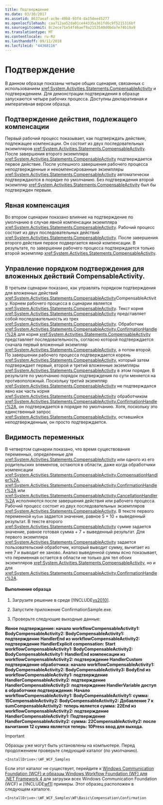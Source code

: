 ```yaml
---
title: Подтверждение
ms.date: 03/30/2017
ms.assetid: 8637aeaf-ac9e-49b8-93f4-da15dee45277
ms.openlocfilehash: caa712aa52da01ce44335a361fd6c9f5215316bf
ms.sourcegitcommit: 8c2ece71e54f46aef9a2153540d0bda7e74b19a9
ms.translationtype: MT
ms.contentlocale: ru-RU
ms.lasthandoff: 09/11/2018
ms.locfileid: "44368116"
---
```

# <a name="confirmation"></a>Подтверждение
В данном образце показаны четыре общих сценария, связанных с использованием <xref:System.Activities.Statements.CompensableActivity> и подтверждением. Для демонстрации подтверждения в образце запускаются четыре рабочих процесса. Доступны декларативная и императивная версии образца.  
  
## <a name="confirm-a-compensable-activity"></a>Подтверждение действия, подлежащего компенсации  
 Первый рабочий процесс показывает, как подтверждать действие, подлежащее компенсации. Он состоит из двух последовательных экземпляров <xref:System.Activities.Statements.CompensableActivity>. После завершения второго экземпляра <xref:System.Activities.Statements.CompensableActivity> подтверждается первое действие. После успешного завершения рабочего процесса неподтвержденные и некомпенсированные экземпляры <xref:System.Activities.Statements.CompensableActivity> автоматически подтверждаются в порядке по умолчанию. Без подтверждения второй экземпляр <xref:System.Activities.Statements.CompensableActivity> был бы подтвержден первым.  
  
## <a name="explicit-compensation"></a>Явная компенсация  
 Во втором сценарии показано влияние на подтверждение по умолчанию в случае явной компенсации экземпляра <xref:System.Activities.Statements.CompensableActivity>. Рабочий процесс состоит из двух последовательных действий <xref:System.Activities.Statements.CompensableActivity>. После завершения второго действия первое подвергается явной компенсации. В результате, по завершении рабочего процесса подтверждается только второй экземпляр <xref:System.Activities.Statements.CompensableActivity>.  
  
## <a name="controlling-the-order-of-confirmation-for-nested-compensableactivity-activities"></a>Управление порядком подтверждения для вложенных действий CompensableActivity.  
 В третьем сценарии показано, как управлять порядком подтверждения для вложенных действий <xref:System.Activities.Statements.CompensableActivity>CompensableActivity. Корнем рабочего процесса в сценарии является <xref:System.Activities.Statements.CompensableActivity>. Текст корня <xref:System.Activities.Statements.CompensableActivity> представляет собой последовательность из трех <xref:System.Activities.Statements.CompensableActivity>. Обработчик <xref:System.Activities.Statements.CompensableActivity.ConfirmationHandler%2A> для корня <xref:System.Activities.Statements.CompensableActivity> представляет последовательность, согласно которой подтверждается сначала первый вложенный экземпляр <xref:System.Activities.Statements.CompensableActivity>, а потом второй. По завершении рабочего процесса подтверждается корень <xref:System.Activities.Statements.CompensableActivity>, который затем подтверждает первый, второй и третий вложенные экземпляры <xref:System.Activities.Statements.CompensableActivity> в этом порядке. В результате по умолчанию порядок подтверждения по сути меняется на противоположный. Поскольку третий экземпляр <xref:System.Activities.Statements.CompensableActivity> не подтверждался явно как часть корня <xref:System.Activities.Statements.CompensableActivity> обработчиком <xref:System.Activities.Statements.CompensableActivity.ConfirmationHandler%2A>, он подтверждается в порядке по умолчанию. Хотя, поскольку это единственный запрос <xref:System.Activities.Statements.CompensableActivity>, оставшийся неподтвержденным, он просто подтверждается.  
  
## <a name="scoping-of-variables"></a>Видимость переменных  
 В четвертом сценарии показано, что время существования переменных, определенные для <xref:System.Activities.Statements.CompensableActivity> или одного из его родительских элементов, остаются в области, даже когда обработчики компенсации <xref:System.Activities.Statements.CompensableActivity.CompensationHandler%2A>, <xref:System.Activities.Statements.CompensableActivity.ConfirmationHandler%2A> или <xref:System.Activities.Statements.CompensableActivity.CancellationHandler%2A> исполняются после завершения действия или рабочего процесса. Рабочий процесс состоит из двух последовательных экземпляров <xref:System.Activities.Statements.CompensableActivity>. В тексте первого переменной `mySum` задается значение, равное 5 + 10 + выведенный результат. В тексте второго <xref:System.Activities.Statements.CompensableActivity> сумме задается значение, равное готовая сумма + 7 + выведенный результат. Для первого экземпляра <xref:System.Activities.Statements.CompensableActivity> задается пользовательский обработчик, который выводит сумму, вычитает из нее 7 и выводит ее заново. Анализ выведенной суммы ясно показывает, что переменная остается в области не только для тел обоих экземпляров <xref:System.Activities.Statements.CompensableActivity>, но и для <xref:System.Activities.Statements.CompensableActivity.ConfirmationHandler%2A>.  
  
#### <a name="to-run-the-sample"></a>Выполнение образца  
  
1.  Загрузите решение в среде [!INCLUDE[vs2010](../../../../includes/vs2010-md.md)].  
  
2.  Запустите приложение ConfirmationSample.exe.  
  
3.  Проверьте следующие выходные данные:  
  
 **Явное подтверждение: начало workflowCompensableActivity1: BodyCompensableActivity2: BodyCompensableActivity1: подтверждение HandlerEnd из workflowCompensableActivity2: подтверждение HandlerExplicit compensation: Start workflowCompensableActivity1: BodyCompensableActivity2: BodyCompensableActivity1: HandlerEnd компенсации из workflowCompensableActivity2: подтверждение HandlerCustom подтверждение обработчика: начало workflowCompensableActivity1: BodyCompensableActivity2: BodyCompensableActivity3: BodyEnd из workflowCompensableActivity1: подтверждение HandlerCompensableActivity2: подтверждение HandlerCompensableActivity3: подтверждение HandlerVariable доступ в обработчике подтверждения: Начало workflowCompensableActivity1: BodyCompensableActivity1: сумма: 15CompensableActivity2: BodyCompensableActivity2: Добавление 7 к sumCompensableActivity2: теперь является сумма: 22End из workflowCompensableActivity2: подтверждение HandlerCompensableActivity1: Подтверждение HandlerCompensableActivity2: сумма: 22CompensableActivity2: после вычитания 12 сумма является теперь: 10Press ввод для выхода.**  
  
> [!IMPORTANT]
>  Образцы уже могут быть установлены на компьютере. Перед продолжением проверьте следующий каталог (по умолчанию).  
>   
>  `<InstallDrive>:\WF_WCF_Samples`  
>   
>  Если этот каталог не существует, перейдите к [Windows Communication Foundation (WCF) и образцы Windows Workflow Foundation (WF) для .NET Framework 4](https://go.microsoft.com/fwlink/?LinkId=150780) для загрузки всех Windows Communication Foundation (WCF) и [!INCLUDE[wf1](../../../../includes/wf1-md.md)] примеры. Этот образец расположен в следующем каталоге.  
>   
>  `<InstallDrive>:\WF_WCF_Samples\WF\Basic\Compensation\Confirmation`
